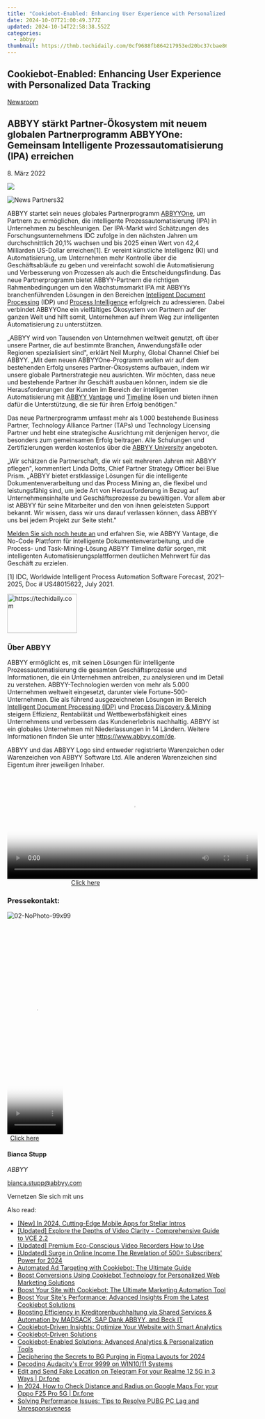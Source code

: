 ```yaml
---
title: "Cookiebot-Enabled: Enhancing User Experience with Personalized Data Tracking"
date: 2024-10-07T21:00:49.377Z
updated: 2024-10-14T22:58:38.552Z
categories:
  - abbyy
thumbnail: https://thmb.techidaily.com/0cf9688fb864217953ed20bc37cbae8628a2ed0f2334e4827cc51dbf7be6e12c.jpg
---
```


## Cookiebot-Enabled: Enhancing User Experience with Personalized Data Tracking

[Newsroom](https://tools.techidaily.com/abbyy/products/)

## ABBYY stärkt Partner-Ökosystem mit neuem globalen Partnerprogramm ABBYYOne: Gemeinsam Intelligente Prozessautomatisierung (IPA) erreichen

8\. März 2022

![](https://content.abbyy.com/-/media/project/abbyy/abbyy/branchtemplates/shutterstock_1272462163_1296-x-729.jpg?h=729&iar=0&w=1296)

![News Partners32](https://static4.abbyy.com/abbyycommedia/33882/news-partners32.jpg) 

ABBYY startet sein neues globales Partnerprogramm [ABBYYOne](https://tools.techidaily.com/abbyy/products/), um Partnern zu ermöglichen, die intelligente Prozessautomatisierung (IPA) in Unternehmen zu beschleunigen. Der IPA-Markt wird Schätzungen des Forschungsunternehmens IDC zufolge in den nächsten Jahren um durchschnittlich 20,1% wachsen und bis 2025 einen Wert von 42,4 Milliarden US-Dollar erreichen\[1\]. Er vereint künstliche Intelligenz (KI) und Automatisierung, um Unternehmen mehr Kontrolle über die Geschäftsabläufe zu geben und vereinfacht sowohl die Automatisierung und Verbesserung von Prozessen als auch die Entscheidungsfindung. Das neue Partnerprogramm bietet ABBYY-Partnern die richtigen Rahmenbedingungen um den Wachstumsmarkt IPA mit ABBYYs branchenführenden Lösungen in den Bereichen [Intelligent Document Processing](https://tools.techidaily.com/abbyy/products/) (IDP) und [Process Intelligence](https://tools.techidaily.com/abbyy/products/) erfolgreich zu adressieren. Dabei verbindet ABBYYOne ein vielfältiges Ökosystem von Partnern auf der ganzen Welt und hilft somit, Unternehmen auf ihrem Weg zur intelligenten Automatisierung zu unterstützen.

„ABBYY wird von Tausenden von Unternehmen weltweit genutzt, oft über unsere Partner, die auf bestimmte Branchen, Anwendungsfälle oder Regionen spezialisiert sind", erklärt Neil Murphy, Global Channel Chief bei ABBYY. „Mit dem neuen ABBYYOne-Programm wollen wir auf dem bestehenden Erfolg unseres Partner-Ökosystems aufbauen, indem wir unsere globale Partnerstrategie neu ausrichten. Wir möchten, dass neue und bestehende Partner ihr Geschäft ausbauen können, indem sie die Herausforderungen der Kunden im Bereich der intelligenten Automatisierung mit [ABBYY Vantage](https://tools.techidaily.com/abbyy/products/) und [Timeline](https://tools.techidaily.com/abbyy/products/) lösen und bieten ihnen dafür die Unterstützung, die sie für ihren Erfolg benötigen." 

Das neue Partnerprogramm umfasst mehr als 1.000 bestehende Business Partner, Technology Alliance Partner (TAPs) und Technology Licensing Partner und hebt eine strategische Ausrichtung mit denjenigen hervor, die besonders zum gemeinsamen Erfolg beitragen. Alle Schulungen und Zertifizierungen werden kostenlos über die [ABBYY University](https://tools.techidaily.com/abbyy/products/) angeboten.

„Wir schätzen die Partnerschaft, die wir seit mehreren Jahren mit ABBYY pflegen", kommentiert Linda Dotts, Chief Partner Strategy Officer bei Blue Prism. „ABBYY bietet erstklassige Lösungen für die intelligente Dokumentenverarbeitung und das Process Mining an, die flexibel und leistungsfähig sind, um jede Art von Herausforderung in Bezug auf Unternehmensinhalte und Geschäftsprozesse zu bewältigen. Vor allem aber ist ABBYY für seine Mitarbeiter und den von ihnen geleisteten Support bekannt. Wir wissen, dass wir uns darauf verlassen können, dass ABBYY uns bei jedem Projekt zur Seite steht."

[Melden Sie sich noch heute an](https://tools.techidaily.com/abbyy/products/) und erfahren Sie, wie ABBYY Vantage, die No-Code Plattform für intelligente Dokumentenverarbeitung, und die Process- und Task-Mining-Lösung ABBYY Timeline dafür sorgen, mit intelligenten Automatisierungsplattformen deutlichen Mehrwert für das Geschäft zu erzielen.

\[1\] IDC, Worldwide Intelligent Process Automation Software Forecast, 2021–2025, Doc # US48015622, July 2021.

<!-- affiliate ads begin -->
<a href="https://25home.pxf.io/c/5597632/2148638/16836" target="_top" id="2148638">
  <img src="//a.impactradius-go.com/display-ad/16836-2148638" border="0" alt="https://techidaily.com" width="160" height="90"/>
</a>
<img height="0" width="0" src="https://25home.pxf.io/i/5597632/2148638/16836" style="position:absolute;visibility:hidden;" border="0" />
<!-- affiliate ads end -->

### Über ABBYY

ABBYY ermöglicht es, mit seinen Lösungen für intelligente Prozessautomatisierung die gesamten Geschäftsprozesse und Informationen, die ein Unternehmen antreiben, zu analysieren und im Detail zu verstehen. ABBYY-Technologien werden von mehr als 5.000 Unternehmen weltweit eingesetzt, darunter viele Fortune-500-Unternehmen. Die als führend ausgezeichneten Lösungen im Bereich [Intelligent Document Processing (IDP)](https://tools.techidaily.com/abbyy/products/) und [Process Discovery & Mining](https://tools.techidaily.com/abbyy/products/) steigern Effizienz, Rentabilität und Wettbewerbsfähigkeit eines Unternehmens und verbessern das Kundenerlebnis nachhaltig. ABBYY ist ein globales Unternehmen mit Niederlassungen in 14 Ländern. Weitere Informationen finden Sie unter <https://www.abbyy.com/de>.

ABBYY und das ABBYY Logo sind entweder registrierte Warenzeichen oder Warenzeichen von ABBYY Software Ltd. Alle anderen Warenzeichen sind Eigentum ihrer jeweiligen Inhaber.

<!-- affiliate ads begin -->
<span id="1983553">
					<video width="576" height="240" style="cursor:pointer"
           poster="//a.impactradius-go.com/display-clicktoplayimage/1983553.png"
           onclick="if(!this.playClicked){this.play();this.setAttribute('controls',true);this.playClicked=true;}">
	   <source src="//a.impactradius-go.com/display-ad/22993-1983553">
	   <img src="//a.impactradius-go.com/display-clicktoplayimage/1983553.png" style="border: none; height: 100%; width: 100%; object-fit: contain">
	</video>
	<div style="width:360px;text-align:center"><a href="javascript:window.open(decodeURIComponent('https%3A%2F%2Fhomestyler.sjv.io%2Fc%2F5597632%2F1983553%2F22993'), '_blank');void(0);">Click here</a></div>
</span>
<img height="0" width="0" src="https://imp.pxf.io/i/5597632/1983553/22993" style="position:absolute;visibility:hidden;" border="0" />
<!-- affiliate ads end -->

### Pressekontakt:

![02-NoPhoto-99x99](https://static1.abbyy.com/abbyycommedia/25632/02-nophoto-99x99.png)

<!-- affiliate ads begin -->
<span id="1975658">
					<video width="128" height="480" style="cursor:pointer"
           poster="//a.impactradius-go.com/display-clicktoplayimage/1975658.png"
           onclick="if(!this.playClicked){this.play();this.setAttribute('controls',true);this.playClicked=true;}">
	   <source src="//a.impactradius-go.com/display-ad/22993-1975658">
	   <img src="//a.impactradius-go.com/display-clicktoplayimage/1975658.png" style="border: none; height: 100%; width: 100%; object-fit: contain">
	</video>
	<div style="width:80px;text-align:center"><a href="javascript:window.open(decodeURIComponent('https%3A%2F%2Fhomestyler.sjv.io%2Fc%2F5597632%2F1975658%2F22993'), '_blank');void(0);">Click here</a></div>
</span>
<img height="0" width="0" src="https://imp.pxf.io/i/5597632/1975658/22993" style="position:absolute;visibility:hidden;" border="0" />
<!-- affiliate ads end -->

#### Bianca Stupp

_ABBYY_

[bianca.stupp@abbyy.com](https://tools.techidaily.com/abbyy/products/)

Vernetzen Sie sich mit uns

<ins class="adsbygoogle"
     style="display:block"
     data-ad-format="autorelaxed"
     data-ad-client="ca-pub-7571918770474297"
     data-ad-slot="1223367746"></ins>

<ins class="adsbygoogle"
     style="display:block"
     data-ad-client="ca-pub-7571918770474297"
     data-ad-slot="8358498916"
     data-ad-format="auto"
     data-full-width-responsive="true"></ins>

<span class="atpl-alsoreadstyle">Also read:</span>
<div><ul>
<li><a href="https://facebook-video-footage.techidaily.com/new-in-2024-cutting-edge-mobile-apps-for-stellar-intros/"><u>[New] In 2024, Cutting-Edge Mobile Apps for Stellar Intros</u></a></li>
<li><a href="https://some-knowledge.techidaily.com/updated-explore-the-depths-of-video-clarity-comprehensive-guide-to-vce-22/"><u>[Updated] Explore the Depths of Video Clarity - Comprehensive Guide to VCE 2.2</u></a></li>
<li><a href="https://screen-video-capture.techidaily.com/updated-premium-eco-conscious-video-recorders-how-to-use/"><u>[Updated] Premium Eco-Conscious Video Recorders How to Use</u></a></li>
<li><a href="https://youtube-lab.techidaily.com/ed-surge-in-online-income-the-revelation-of-500plus-subscribers-power-for-2024/"><u>[Updated] Surge in Online Income The Revelation of 500+ Subscribers' Power for 2024</u></a></li>
<li><a href="https://discover-advanced.techidaily.com/automated-ad-targeting-with-cookiebot-the-ultimate-guide/"><u>Automated Ad Targeting with Cookiebot: The Ultimate Guide</u></a></li>
<li><a href="https://discover-advanced.techidaily.com/boost-conversions-using-cookiebot-technology-for-personalized-web-marketing-solutions/"><u>Boost Conversions Using Cookiebot Technology for Personalized Web Marketing Solutions</u></a></li>
<li><a href="https://discover-advanced.techidaily.com/boost-your-site-with-cookiebot-the-ultimate-marketing-automation-tool/"><u>Boost Your Site with Cookiebot: The Ultimate Marketing Automation Tool</u></a></li>
<li><a href="https://discover-advanced.techidaily.com/boost-your-sites-performance-advanced-insights-from-the-latest-cookiebot-solutions/"><u>Boost Your Site's Performance: Advanced Insights From the Latest Cookiebot Solutions</u></a></li>
<li><a href="https://discover-advanced.techidaily.com/boosting-efficiency-in-kreditorenbuchhaltung-via-shared-services-and-automation-by-madsack-sap-dank-abbyy-and-beck-it/"><u>Boosting Efficiency in Kreditorenbuchhaltung via Shared Services & Automation by MADSACK, SAP Dank ABBYY, and Beck IT</u></a></li>
<li><a href="https://discover-advanced.techidaily.com/cookiebot-driven-insights-optimize-your-website-with-smart-analytics/"><u>Cookiebot-Driven Insights: Optimize Your Website with Smart Analytics</u></a></li>
<li><a href="https://discover-advanced.techidaily.com/cookiebot-driven-solutions/"><u>Cookiebot-Driven Solutions</u></a></li>
<li><a href="https://discover-advanced.techidaily.com/cookiebot-enabled-solutions-advanced-analytics-and-personalization-tools/"><u>Cookiebot-Enabled Solutions: Advanced Analytics & Personalization Tools</u></a></li>
<li><a href="https://fox-friendly.techidaily.com/deciphering-the-secrets-to-bg-purging-in-figma-layouts-for-2024/"><u>Deciphering the Secrets to BG Purging in Figma Layouts for 2024</u></a></li>
<li><a href="https://win11.techidaily.com/decoding-audacitys-error-9999-on-win1011-systems/"><u>Decoding Audacity's Error 9999 on WIN10/11 Systems</u></a></li>
<li><a href="https://location-social.techidaily.com/edit-and-send-fake-location-on-telegram-for-your-realme-12-5g-in-3-ways-drfone-by-drfone-virtual-android/"><u>Edit and Send Fake Location on Telegram For your Realme 12 5G in 3 Ways | Dr.fone</u></a></li>
<li><a href="https://android-location-track.techidaily.com/in-2024-how-to-check-distance-and-radius-on-google-maps-for-your-oppo-f25-pro-5g-drfone-by-drfone-virtual-android/"><u>In 2024, How to Check Distance and Radius on Google Maps For your Oppo F25 Pro 5G | Dr.fone</u></a></li>
<li><a href="https://win-answers.techidaily.com/solving-performance-issues-tips-to-resolve-pubg-pc-lag-and-unresponsiveness/"><u>Solving Performance Issues: Tips to Resolve PUBG PC Lag and Unresponsiveness</u></a></li>
</ul></div>

